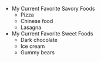 - My Current Favorite Savory Foods
    - Pizza
    - Chinese food
    - Lasagna
- My Current Favorite Sweet Foods
    - Dark chocolate
    - Ice cream
    - Gummy bears
